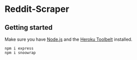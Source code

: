 # Reddit-Scraper

## Getting started
Make sure you have [Node.js](http://nodejs.org/) and the [Heroku Toolbelt](https://toolbelt.heroku.com/) installed.
```
npm i express
npm i snoowrap
```